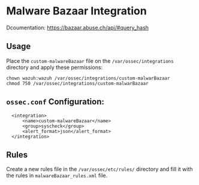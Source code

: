 # Malware Bazaar Integration
Dcoumentation: https://bazaar.abuse.ch/api/#query_hash

## Usage
Place the `custom-malwareBazaar` file on the `/var/ossec/integrations` directory and apply these permissions:
```
chown wazuh:wazuh /var/ossec/integrations/custom-malwarBazaar 
chmod 750 /var/ossec/integrations/custom-malwarBazaar
```

## `ossec.conf` Configuration:
```
  <integration>
      <name>custom-malwareBazaar</name>
      <group>syscheck</group>
      <alert_format>json</alert_format>
  </integration>
```

## Rules
Create a new rules file in the `/var/ossec/etc/rules/` directory and fill it with the rules in `malwareBazaar_rules.xml` file.
